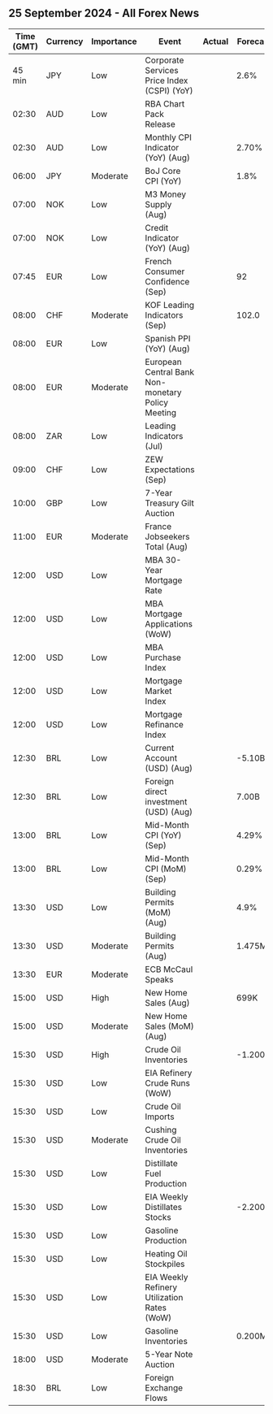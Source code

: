 ## 25 September 2024 - All Forex News

| Time (GMT) | Currency | Importance | Event | Actual | Forecast | Previous |
|------|----------|------------|-------|--------|----------|----------|
| 45 min | JPY | Low | Corporate Services Price Index (CSPI) (YoY) |  | 2.6% | 2.8% |
| 02:30 | AUD | Low | RBA Chart Pack Release |  |  |  |
| 02:30 | AUD | Low | Monthly CPI Indicator (YoY) (Aug) |  | 2.70% | 3.50% |
| 06:00 | JPY | Moderate | BoJ Core CPI (YoY) |  | 1.8% | 1.8% |
| 07:00 | NOK | Low | M3 Money Supply (Aug) |  |  | 3,233.1B |
| 07:00 | NOK | Low | Credit Indicator (YoY) (Aug) |  |  | 3.7% |
| 07:45 | EUR | Low | French Consumer Confidence (Sep) |  | 92 | 92 |
| 08:00 | CHF | Moderate | KOF Leading Indicators (Sep) |  | 102.0 | 101.6 |
| 08:00 | EUR | Low | Spanish PPI (YoY) (Aug) |  |  | -1.4% |
| 08:00 | EUR | Moderate | European Central Bank Non-monetary Policy Meeting |  |  |  |
| 08:00 | ZAR | Low | Leading Indicators (Jul) |  |  | 111.40% |
| 09:00 | CHF | Low | ZEW Expectations (Sep) |  |  | -3.4 |
| 10:00 | GBP | Low | 7-Year Treasury Gilt Auction |  |  | 4.074% |
| 11:00 | EUR | Moderate | France Jobseekers Total (Aug) |  |  | 2,808.4K |
| 12:00 | USD | Low | MBA 30-Year Mortgage Rate |  |  | 6.15% |
| 12:00 | USD | Low | MBA Mortgage Applications (WoW) |  |  | 14.2% |
| 12:00 | USD | Low | MBA Purchase Index |  |  | 146.1 |
| 12:00 | USD | Low | Mortgage Market Index |  |  | 266.8 |
| 12:00 | USD | Low | Mortgage Refinance Index |  |  | 941.4 |
| 12:30 | BRL | Low | Current Account (USD) (Aug) |  | -5.10B | -5.20B |
| 12:30 | BRL | Low | Foreign direct investment (USD) (Aug) |  | 7.00B | 7.30B |
| 13:00 | BRL | Low | Mid-Month CPI (YoY) (Sep) |  | 4.29% | 4.35% |
| 13:00 | BRL | Low | Mid-Month CPI (MoM) (Sep) |  | 0.29% | 0.19% |
| 13:30 | USD | Low | Building Permits (MoM) (Aug) |  | 4.9% | -3.3% |
| 13:30 | USD | Moderate | Building Permits (Aug) |  | 1.475M | 1.406M |
| 13:30 | EUR | Moderate | ECB McCaul Speaks |  |  |  |
| 15:00 | USD | High | New Home Sales (Aug) |  | 699K | 739K |
| 15:00 | USD | Moderate | New Home Sales (MoM) (Aug) |  |  | 10.6% |
| 15:30 | USD | High | Crude Oil Inventories |  | -1.200M | -1.630M |
| 15:30 | USD | Low | EIA Refinery Crude Runs (WoW) |  |  | -0.282M |
| 15:30 | USD | Low | Crude Oil Imports |  |  | -1.829M |
| 15:30 | USD | Moderate | Cushing Crude Oil Inventories |  |  | -1.979M |
| 15:30 | USD | Low | Distillate Fuel Production |  |  | -0.153M |
| 15:30 | USD | Low | EIA Weekly Distillates Stocks |  | -2.200M | 0.125M |
| 15:30 | USD | Low | Gasoline Production |  |  | 0.284M |
| 15:30 | USD | Low | Heating Oil Stockpiles |  |  | -0.352M |
| 15:30 | USD | Low | EIA Weekly Refinery Utilization Rates (WoW) |  |  | -0.7% |
| 15:30 | USD | Low | Gasoline Inventories |  | 0.200M | 0.069M |
| 18:00 | USD | Moderate | 5-Year Note Auction |  |  | 3.645% |
| 18:30 | BRL | Low | Foreign Exchange Flows |  |  | -0.331B |
